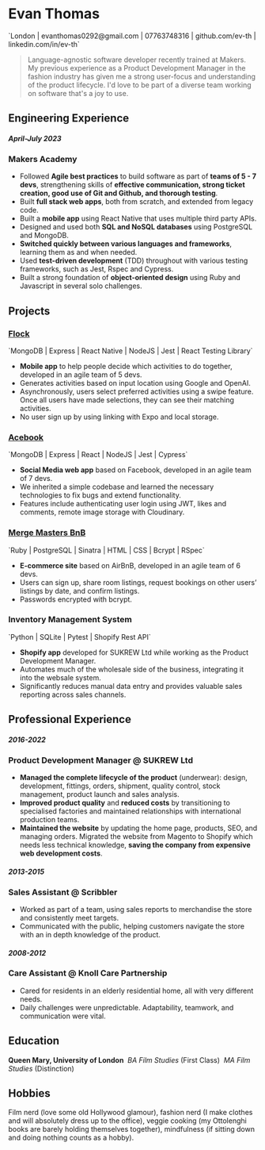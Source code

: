 # Evan Thomas

<p class="contacts">`London | evanthomas0292@gmail.com | 07763748316 | github.com/ev-th | linkedin.com/in/ev-th`</p>

> Language-agnostic software developer recently trained at Makers. My previous experience as a Product Development Manager in the fashion industry has given me a strong user-focus and understanding of the product lifecycle. I'd love to be part of a diverse team working on software that's a joy to use.

## Engineering Experience

#### _April-July 2023_

### Makers Academy

- Followed **Agile best practices** to build software as part of **teams of 5 - 7 devs**, strengthening skills of **effective communication, strong ticket creation, good use of Git and Github, and thorough testing**.
- Built **full stack web apps**, both from scratch, and extended from legacy code. 
- Built a **mobile app** using React Native that uses multiple third party APIs.
- Designed and used both **SQL and NoSQL databases** using PostgreSQL and MongoDB.
- **Switched quickly between various languages and frameworks**, learning them as and when needed.
- Used **test-driven development** (TDD) throughout with various testing frameworks, such as Jest, Rspec and Cypress.
- Built a strong foundation of **object-oriented design** using Ruby and Javascript in several solo challenges.

## Projects

### [**Flock**](https://github.com/ev-th/Flock)

<p class="tech">`MongoDB | Express | React Native | NodeJS | Jest | React Testing Library`</p>

- **Mobile app** to help people decide which activities to do together, developed in an agile team of 5 devs.
- Generates activities based on input location using Google and OpenAI.
- Asynchronously, users select preferred activities using a swipe feature. Once all users have made selections, they can see their matching activities.
- No user sign up by using linking with Expo and local storage.

### [**Acebook**](https://github.com/ev-th/acebook-fire)

<p class="tech">`MongoDB | Express | React | NodeJS | Jest | Cypress`</p>

- **Social Media web app** based on Facebook, developed in an agile team of 7 devs.
- We inherited a simple codebase and learned the necessary technologies to fix bugs and extend functionality.
- Features include authenticating user login using JWT, likes and comments, remote image storage with Cloudinary.

### [**Merge Masters BnB**](https://github.com/CKMurison/makersbnb-ruby-seed)

<p class="tech">`Ruby | PostgreSQL | Sinatra | HTML | CSS | Bcrypt | RSpec`</p>

- **E-commerce site** based on AirBnB, developed in an agile team of 6 devs.
- Users can sign up, share room listings, request bookings on other users’ listings by date, and confirm listings.
- Passwords encrypted with bcrypt.

### **Inventory Management System**

<p class="tech">`Python | SQLite | Pytest | Shopify Rest API`</p>

- **Shopify app** developed for SUKREW Ltd while working as the Product Development Manager.
- Automates much of the wholesale side of the business, integrating it into the websale system.
- Significantly reduces manual data entry and provides valuable sales reporting across sales channels.

## Professional Experience

#### _2016-2022_

### Product Development Manager @ SUKREW Ltd

- **Managed the complete lifecycle of the product** (underwear): design, development, fittings, orders, shipment, quality control, stock management, product launch and sales analysis.
- **Improved product quality** and **reduced costs** by transitioning to specialised factories and maintained relationships with international production teams.
- **Maintained the website** by updating the home page, products, SEO, and managing orders. Migrated the website from Magento to Shopify which needs less technical knowledge, **saving the company from expensive web development costs**.

#### _2013-2015_

### Sales Assistant @ Scribbler

- Worked as part of a team, using sales reports to merchandise the store and consistently meet targets.
- Communicated with the public, helping customers navigate the store with an in depth knowledge of the product.

#### _2008-2012_

### Care Assistant @ Knoll Care Partnership

- Cared for residents in an elderly residential home, all with very different needs.
- Daily challenges were unpredictable. Adaptability, teamwork, and communication were vital.

## Education

**Queen Mary, University of London**&nbsp; _BA Film Studies_ (First Class)&nbsp; _MA Film Studies_ (Distinction)

## Hobbies

Film nerd (love some old Hollywood glamour), fashion nerd (I make clothes and will absolutely dress up to the office), veggie cooking (my Ottolenghi books are barely holding themselves together), mindfulness (if sitting down and doing nothing counts as a hobby).